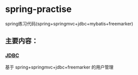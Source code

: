 # spring-practise
spring练习代码(spring+springmvc+jdbc+mybatis+freemarker)

## 主要内容：

### [JDBC](https://github.com/shixinke/spring-practise/tree/master/jdbc "JDBC")
基于 spring+springmvc+jdbc+freemarker 的用户管理
